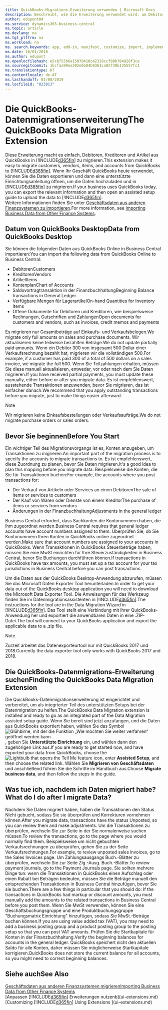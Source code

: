 ```yaml
---
title: QuickBooks-Migrations-Erweiterung verwenden | Microsoft Docs
description: Beschreibt, wie die Erweiterung verwendet wird, um Debitoren, Kreditoren, Artikel und Konten aus QuickBooks Desktop zu Business Central zu importieren.
author: edupont04
ms.service: dynamics365-business-central
ms.topic: article
ms.devlang: na
ms.tgt_pltfrm: na
ms.workload: na
ms. search.keywords: app, add-in, manifest, customize, import, implement
ms.date: 10/01/2018
ms.author: edupont
ms.openlocfilehash: e5cb755b6a15070410c42328ccf08b784928f3ca
ms.sourcegitcommit: 1bcfaa99ea302e6b84b8361ca02730b135557fc1
ms.translationtype: HT
ms.contentlocale: de-AT
ms.lasthandoff: 03/08/2019
ms.locfileid: "823813"
---
```

# <a name="the-quickbooks-data-migration-extension"></a><span data-ttu-id="81084-103">Die QuickBooks-Datenmigrationserweiterung</span><span class="sxs-lookup"><span data-stu-id="81084-103">The QuickBooks Data Migration Extension</span></span>
<span data-ttu-id="81084-104">Diese Erweiterung macht es einfach, Debitoren, Kreditoren und Artikel aus QuickBooks in [!INCLUDE[d365fin](includes/d365fin_md.md)] zu migrieren.</span><span class="sxs-lookup"><span data-stu-id="81084-104">This extension makes it easy to migrate customers, vendors, items, and accounts from QuickBooks to [!INCLUDE[d365fin](includes/d365fin_md.md)].</span></span> <span data-ttu-id="81084-105">Wenn Ihr Geschäft QuickBooks heute verwendet, können Sie die Daten exportieren und dann eine unterstützte Einrichtungsanleitung öffnen, um die Daten hochzuladen und in [!INCLUDE[d365fin](includes/d365fin_md.md)] zu migrieren.</span><span class="sxs-lookup"><span data-stu-id="81084-105">If your business uses QuickBooks today, you can export the relevant information and then open an assisted setup guide to upload the data to [!INCLUDE[d365fin](includes/d365fin_md.md)].</span></span>  
<span data-ttu-id="81084-106">Weitere Informationen finden Sie unter [Geschäftsdaten aus anderen Finanzsystemen zu importieren](across-import-data-configuration-packages.md).</span><span class="sxs-lookup"><span data-stu-id="81084-106">For more information, see [Importing Business Data from Other Finance Systems](across-import-data-configuration-packages.md).</span></span>

## <a name="data-from-quickbooks-desktop"></a><span data-ttu-id="81084-107">Datum von QuickBooks Desktop</span><span class="sxs-lookup"><span data-stu-id="81084-107">Data from QuickBooks Desktop</span></span>
 
<span data-ttu-id="81084-108">Sie können die folgenden Daten aus QuickBooks Online in Business Central importieren:</span><span class="sxs-lookup"><span data-stu-id="81084-108">You can import the following data from QuickBooks Online to Business Central:</span></span>

- <span data-ttu-id="81084-109">Debitoren</span><span class="sxs-lookup"><span data-stu-id="81084-109">Customers</span></span>  
- <span data-ttu-id="81084-110">Kreditoren</span><span class="sxs-lookup"><span data-stu-id="81084-110">Vendors</span></span>  
- <span data-ttu-id="81084-111">Artikel</span><span class="sxs-lookup"><span data-stu-id="81084-111">Items</span></span>  
- <span data-ttu-id="81084-112">Kontenplan</span><span class="sxs-lookup"><span data-stu-id="81084-112">Chart of Accounts</span></span>  
- <span data-ttu-id="81084-113">Saldovortragtransaktion in der Finanzbuchhaltung</span><span class="sxs-lookup"><span data-stu-id="81084-113">Beginning Balance transactions in General Ledger</span></span>  
- <span data-ttu-id="81084-114">Verfügbare Mengen für Lagerartikel</span><span class="sxs-lookup"><span data-stu-id="81084-114">On-hand Quantities for Inventory Items</span></span>  
- <span data-ttu-id="81084-115">Offene Dokumente für Debitoren und Kreditoren, wie beispielsweise Rechnungen, Gutschriften und Zahlungen</span><span class="sxs-lookup"><span data-stu-id="81084-115">Open documents for customers and vendors, such as invoices, credit memos and payments</span></span>  

<span data-ttu-id="81084-116">Es migrieren nur Gesamtbeträge auf Einkaufs- und Verkaufsbelegen.</span><span class="sxs-lookup"><span data-stu-id="81084-116">We migrate only full amounts on sales and purchase documents.</span></span> <span data-ttu-id="81084-117">Wir aktualisieren keine teilweise bezahlten Beträge.</span><span class="sxs-lookup"><span data-stu-id="81084-117">We do not update partially paid amounts.</span></span> <span data-ttu-id="81084-118">Wenn ein Debitor 300 von insgesamt 500 Dollar einer Verkaufsrechnung bezahlt hat, migrieren wir die vollständigen 500.</span><span class="sxs-lookup"><span data-stu-id="81084-118">For example, if a customer has paid 300 of a total of 500 dollars on a sales invoice, we migrate the full 500.</span></span> <span data-ttu-id="81084-119">Wenn Sie Teilzahlungen erhalten, müssen Sie diese manuell aktualisieren, entweder, vor oder nach dem Sie Daten migrieren.</span><span class="sxs-lookup"><span data-stu-id="81084-119">If you have received partial payments, you must update these manually, either before or after you migrate data.</span></span> <span data-ttu-id="81084-120">Es ist empfehlenswert, ausstehende Transaktionen anzuwenden, bevor Sie migrieren, das ist einfacher danach.</span><span class="sxs-lookup"><span data-stu-id="81084-120">We recommend that you apply outstanding transactions before you migrate, just to make things easier afterward.</span></span>

> [!NOTE]
> <span data-ttu-id="81084-121">Wir migrieren keine Einkaufsbestellungen oder Verkaufsaufträge.</span><span class="sxs-lookup"><span data-stu-id="81084-121">We do not migrate purchase orders or sales orders.</span></span>

## <a name="before-you-start"></a><span data-ttu-id="81084-122">Bevor Sie beginnen</span><span class="sxs-lookup"><span data-stu-id="81084-122">Before You Start</span></span>
<span data-ttu-id="81084-123">Ein wichtiger Teil des Migrationsvorgangs ist es, Konten anzugeben, um Transaktionen zu migrieren.</span><span class="sxs-lookup"><span data-stu-id="81084-123">An important part of the migration process is to specify the accounts to migrate transactions to.</span></span> <span data-ttu-id="81084-124">Es ist empfehlenswert, diese Zuordnung zu planen, bevor Sie Daten migrieren.</span><span class="sxs-lookup"><span data-stu-id="81084-124">It's a good idea to plan this mapping before you migrate data.</span></span> <span data-ttu-id="81084-125">Beispielsweise die Konten, die Sie für Transaktionen buchen:</span><span class="sxs-lookup"><span data-stu-id="81084-125">For example, the accounts where you post transactions for:</span></span>

- <span data-ttu-id="81084-126">Der Verkauf von Artikeln oder Services an einen Debitoren</span><span class="sxs-lookup"><span data-stu-id="81084-126">The sale of items or services to customers</span></span>  
- <span data-ttu-id="81084-127">Der Kauf von Waren oder Dienste von einem Kreditor</span><span class="sxs-lookup"><span data-stu-id="81084-127">The purchase of items or services from vendors</span></span>  
- <span data-ttu-id="81084-128">Änderungen in der Finanzbuchhaltung</span><span class="sxs-lookup"><span data-stu-id="81084-128">Adjustments in the general ledger</span></span>  

<span data-ttu-id="81084-129">Business Central erfordert, dass Sachkonten die Kontonummern haben, die ihm zugeordnet werden.</span><span class="sxs-lookup"><span data-stu-id="81084-129">Business Central requires that general ledger accounts have account numbers assigned to them.</span></span> <span data-ttu-id="81084-130">Überprüfen Sie, ob Sie Kontonummern Ihren Konten in QuickBooks online zugeordnet werden.</span><span class="sxs-lookup"><span data-stu-id="81084-130">Make sure that account numbers are assigned to your accounts in QuickBooks.</span></span>
<span data-ttu-id="81084-131">Wenn Transaktionen in QuickBooks Steuerbeträge haben, müssen Sie eine MwSt einrichten für Ihre Steuerzuständigkeiten in Business Central, bevor Sie Buchungen durchführen können.</span><span class="sxs-lookup"><span data-stu-id="81084-131">If transactions in QuickBooks have tax amounts, you must set up a tax account for your tax jurisdictions in Business Central before you can post transactions.</span></span>

<span data-ttu-id="81084-132">Um die Daten aus der QuickBooks Desktop-Anwendung abzurufen, müssen Sie das Microsoft Daten Exporter Tool herunterladen.</span><span class="sxs-lookup"><span data-stu-id="81084-132">In order to get your data out of the QuickBooks desktop application you will need to download the Microsoft Data Exporter Tool.</span></span>  <span data-ttu-id="81084-133">Die Anweisungen für das Werkzeug finden Sie im Datenmigrationsassistenten in [!INCLUDE[d365fin](includes/d365fin_md.md)].</span><span class="sxs-lookup"><span data-stu-id="81084-133">The instructions for the tool are in the Data Migration Wizard in [!INCLUDE[d365fin](includes/d365fin_md.md)].</span></span> <span data-ttu-id="81084-134">Das Tool stellt eine Verbindung mit Ihrer QuickBooks-Anwendung her und exportiert die anwendbaren Daten in eine .ZIP-Datei.</span><span class="sxs-lookup"><span data-stu-id="81084-134">The tool will connect to your QuickBooks application and export the applicable data to a .zip file.</span></span>  

> [!NOTE]
> <span data-ttu-id="81084-135">Zurzeit arbeitet das Datenexporteurtool nur mit QuickBooks 2017 und 2018.</span><span class="sxs-lookup"><span data-stu-id="81084-135">Currently the data exporter tool only works with QuickBooks 2017 and 2018.</span></span>

## <a name="finding-the-quickbooks-data-migration-extension"></a><span data-ttu-id="81084-136">Die QuickBooks-Datenmigrations-Erweiterung suchen</span><span class="sxs-lookup"><span data-stu-id="81084-136">Finding the QuickBooks Data Migration Extension</span></span>
<span data-ttu-id="81084-137">Die QuickBooks-Datenmigrationserweiterung ist eingerichtet und vorbereitet, um als integrierter Teil des unterstützten Setups bei der Datenmigration zu helfen.</span><span class="sxs-lookup"><span data-stu-id="81084-137">The QuickBooks Data Migration extension is installed and ready to go as an integrated part of the Data Migration assisted setup guide.</span></span> <span data-ttu-id="81084-138">Wenn Sie bereit sind jetzt anzufangen, und die Daten aus QuickBooks exportiert haben, wählen Sie das Symbol ![Glühbirne, mit der die Funktion „Wie möchten Sie weiter verfahren“ geöffnet werden kann](media/ui-search/search_small.png "Wie möchten Sie weiter verfahren"), geben Sie **Unterstützte Einrichtung** ein, und wählen dann den zugehörigen Link aus.</span><span class="sxs-lookup"><span data-stu-id="81084-138">If you are ready to get started now, and have exported your data from QuickBooks, choose the ![Lightbulb that opens the Tell Me feature](media/ui-search/search_small.png "Tell me what you want to do") icon, enter **Assisted Setup**, and then choose the related link.</span></span> <span data-ttu-id="81084-139">Wählen Sie **Migrieren von Geschäftsdaten** und anschließend führen Sie die Schritte im Handbuch aus.</span><span class="sxs-lookup"><span data-stu-id="81084-139">Choose **Migrate business data**, and then follow the steps in the guide.</span></span>  

## <a name="what-do-i-do-after-i-migrate-data"></a><span data-ttu-id="81084-140">Was tue ich, nachdem ich Daten migriert habe?</span><span class="sxs-lookup"><span data-stu-id="81084-140">What do I do after I migrate Data?</span></span>
<span data-ttu-id="81084-141">Nachdem Sie Daten migriert haben, haben die Transaktionen den Status Nicht gebucht, sodass Sie sie überprüfen und Korrekturen vornehmen können.</span><span class="sxs-lookup"><span data-stu-id="81084-141">After you migrate data, transactions have the status Unposted, so you can review them and make adjustments.</span></span> <span data-ttu-id="81084-142">Um die Transaktionen zu überprüfen, wechseln Sie zur Seite in der Sie normalerweise suchen müssen.</span><span class="sxs-lookup"><span data-stu-id="81084-142">To review the transactions, go to the page where you would normally find them.</span></span> <span data-ttu-id="81084-143">Beispielsweise um nicht gebuchten Verkaufsrechnungen zu überprüfen, gehen Sie zu der Seite Verkaufsrechnungen.</span><span class="sxs-lookup"><span data-stu-id="81084-143">For example, to review unposted sales invoices, go to the Sales Invoices page.</span></span> <span data-ttu-id="81084-144">Um Zahlungsausgangs Buch.-Blätter zu überprüfen, wechseln Sie zur Seite Zlg.-Ausg. Buch.-Blätter.</span><span class="sxs-lookup"><span data-stu-id="81084-144">To review payment journals, go to the Payment Journals page.</span></span>
<span data-ttu-id="81084-145">Sie sollten mehrere Dinge tun: wenn die Transaktionen in QuickBooks einen Aufschlag oder einen Rabatt bei Beträgen bedeuten, müssen Sie die Beträge manuell den entsprechenden Transaktionen in Business Central hinzufügen, bevor Sie sie buchen.</span><span class="sxs-lookup"><span data-stu-id="81084-145">There are a few things in particular that you should do: If the transactions in QuickBooks had markup or discount amounts, you must manually add the amounts to the related transactions in Business Central before you post them.</span></span>
<span data-ttu-id="81084-146">Wenn Sie MwSt verwenden, können Sie eine Geschäftsbuchungsgruppe und eine Produktbuchungsgruppe "Buchungsmatrix Einrichtung" hinzufügen, sodass Sie MwSt.-Beträge buchen können.</span><span class="sxs-lookup"><span data-stu-id="81084-146">If you are using value added tax (VAT), you may need to add a business posting group and a product posting group to the posting setup so that you can post VAT amounts.</span></span>
<span data-ttu-id="81084-147">Prüfen Sie die Startkapitale für Konten in der Finanzbuchhaltung.</span><span class="sxs-lookup"><span data-stu-id="81084-147">Verify the beginning balances for accounts in the general ledger.</span></span> <span data-ttu-id="81084-148">QuickBooks speichert nicht den aktuellen Saldo für alle Konten, daher müssen Sie möglicherweise Startkapitale korrigieren.</span><span class="sxs-lookup"><span data-stu-id="81084-148">QuickBooks does not store the current balance for all accounts, so you might need to correct beginning balances.</span></span>

## <a name="see-also"></a><span data-ttu-id="81084-149">Siehe auch</span><span class="sxs-lookup"><span data-stu-id="81084-149">See Also</span></span>
[<span data-ttu-id="81084-150">Geschäftsdaten aus anderen Finanzsystemen migrieren</span><span class="sxs-lookup"><span data-stu-id="81084-150">Importing Business Data from Other Finance Systems</span></span>](across-import-data-configuration-packages.md)  
<span data-ttu-id="81084-151">[Anpassen [!INCLUDE[d365fin](includes/d365fin_md.md)] Erweiterungen nutzenb](ui-extensions.md)</span><span class="sxs-lookup"><span data-stu-id="81084-151">[Customizing [!INCLUDE[d365fin](includes/d365fin_md.md)] Using Extensions ](ui-extensions.md)</span></span>  

